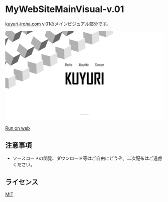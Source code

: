 # MyWebSiteMainVisual-v.01
[kuyuri-iroha.com](http://kuyuri-iroha.com) v.01のメインビジュアル部分です。  

![メインビジュアル](screenshot/screenshot.png "メインビジュアル")  

[Run on web](http://kuyuri-iroha.github.io/MyWebSiteMainVisual-v.01/dist)  

## 注意事項

- ソースコードの閲覧、ダウンロード等はご自由にどうぞ。二次配布はご遠慮ください。

## ライセンス
[MIT](LICENSE)
